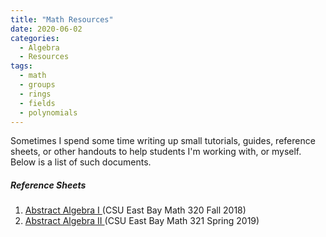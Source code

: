 ```yaml
---
title: "Math Resources"
date: 2020-06-02
categories:
  - Algebra
  - Resources
tags:
  - math
  - groups
  - rings
  - fields
  - polynomials
---
```


Sometimes I spend some time writing up small tutorials, guides, reference sheets, or other handouts to help students I'm working with, or myself. Below is a list of such documents.

##### Reference Sheets
1. <a href="https://drive.google.com/file/d/1HZRSx1V5Xq9lJB4Of3yaQs6wTSkjV2GW/view?usp=sharing" target="_blank"> Abstract Algebra I </a>              (CSU East Bay Math 320 Fall 2018)
2. <a href="https://drive.google.com/file/d/1e6OO0cNqpVGmsUAoCdCe8vpzfOFvKbhT/view?usp=sharing" target="_blank"> Abstract Algebra II </a>             (CSU East Bay Math 321 Spring 2019)
